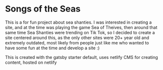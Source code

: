
<h1>
  Songs of the Seas
</h1>

This is a for fun project about sea shanties. I was interested in creating a site, and at the time was playing the game Sea of Theives, then around that same time Sea Shanties were trending on Tik Tok, so I decided to create a site centered around this, as the only other sites were 20+ year old and extremely outdated, most likely from people just like me who wanted to have some fun at the time and develop a site :)

This is created with the gatsby starter default, uses netlify CMS for creating content, hosted on netlify
